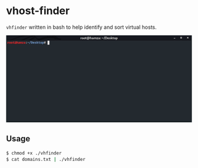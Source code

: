 # vhost-finder
`vhfinder` written in bash to help identify and sort virtual hosts.


![VHost Finder - Bash](https://github.com/hamzaavvan/vhost-finder/blob/master/ss/ss.gif?raw=true)


## Usage
```bash
$ chmod +x ./vhfinder
$ cat domains.txt | ./vhfinder
```
